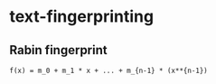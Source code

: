 # text-fingerprinting

## Rabin fingerprint

```
f(x) = m_0 + m_1 * x + ... + m_{n-1} * (x**{n-1})
```